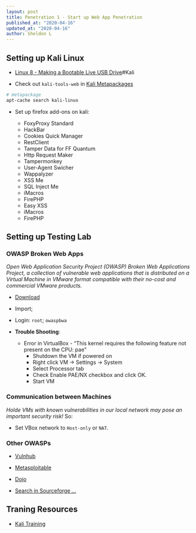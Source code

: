```yaml
---
layout: post
title: Penetration 1 - Start up Web App Penetration
published_at: "2020-04-16"
updated_at: "2020-04-16"
author: Sheldon L
---
```


## Setting up Kali Linux

- [Linux 8 - Making a Bootable Live USB Drive](https://sheldonldev.github.io/2019/11/07/01.html)#Kali

- Check out `kali-tools-web` in [Kali Metapackages](https://tools.kali.org/kali-metapackages)

```bash
# metapackage
apt-cache search kali-linux
```

- Set up firefox add-ons on kali:

  - FoxyProxy Standard
  - HackBar
  - Cookies Quick Manager
  - RestClient
  - Tamper Data for FF Quantum
  - Http Request Maker
  - Tampermonkey
  - User-Agent Swicher
  - Wappalyzer
  - XSS Me
  - SQL Inject Me
  - iMacros
  - FirePHP
  - Easy XSS
  - iMacros
  - FirePHP

## Setting up Testing Lab

### OWASP Broken Web Apps

*Open Web Application Security Project (OWASP) Broken Web Applications Project, a collection of vulnerable web applications that is distributed on a Virtual Machine in VMware format compatible with their no-cost and commercial VMware products.*

- [Download](https://sourceforge.net/projects/owaspbwa/files/1.2/OWASP_Broken_Web_Apps_VM_1.2.ova/download)

- Import;

- Login: `root`; `owaspbwa`

- **Trouble Shooting**:
  - Error in VirtualBox - “This kernel requires the following feature not present on the CPU: pae”
    - Shutdown the VM if powered on
    - Right click VM -> Settings -> System
    - Select Processor tab
    - Check Enable PAE/NX checkbox and click OK.
    - Start VM

### Communication between Machines

*Holde VMs with known vulnerabilities in our local network may pose an important security risk!* So:

- Set VBox network to `Host-only` or `NAT`.

### Other OWASPs

- [Vulnhub](https://www.vulnhub.com/)

- [Metasploitable](https://sourceforge.net/projects/metasploitable/)

- [Dojo](https://sourceforge.net/projects/websecuritydojo/)

- [Search in Sourceforge ...](https://sourceforge.net/directory/os:linux/?q=vulnerable)

## Traning Resources

- [Kali Training](https://kali.training/)
